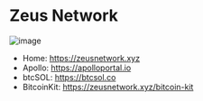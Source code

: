 # Zeus Network

![image](https://github.com/user-attachments/assets/2e9003f0-6a9f-411f-a79a-7ce5b534b4f2)

- Home: https://zeusnetwork.xyz
- Apollo: https://apolloportal.io
- btcSOL: https://btcsol.co
- BitcoinKit: https://zeusnetwork.xyz/bitcoin-kit
